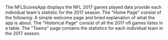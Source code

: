 The NFLScoresApp displays the NFL 2017 games played data provide each individual team's statistic for the 2017 season.
The "Home Page" consist of the following: A simple welcome page and bried explanation of what the app is about.
The "Historical Page" consist of all the 2017 nfl games listes in a table.
The "Teams" page contains the statistics for each individual team in the 2017 season. 
